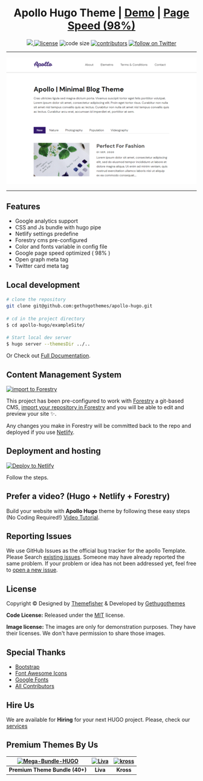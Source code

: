 <h1 align=center>Apollo Hugo Theme | <a target="_blank" href="https://demo.gethugothemes.com/apollo" rel="nofollow">Demo</a> | <a  target="_blank" href="https://lighthouse-dot-webdotdevsite.appspot.com//lh/html?url=https%3A%2F%2Fdemo.gethugothemes.com%2Fapollo%2F">Page Speed (98%)</a></h1>

<p align=center>
  <a href="https://github.com/gohugoio/hugo/releases/tag/v0.58.0" alt="Contributors">
    <img src="https://img.shields.io/static/v1?label=min-HUGO-version&message=0.58.0&color=f00&logo=hugo" />
  </a>

  <a href="https://github.com/gethugothemes/apollo-hugo/blob/master/LICENSE">
    <img src="https://img.shields.io/github/license/gethugothemes/apollo-hugo" alt="license"></a>

  <img src="https://img.shields.io/github/languages/code-size/gethugothemes/apollo-hugo" alt="code size">

  <a href="https://github.com/gethugothemes/apollo-hugo/graphs/contributors">
    <img src="https://img.shields.io/github/contributors/gethugothemes/apollo-hugo" alt="contributors"></a>

  <a href="https://twitter.com/intent/follow?screen_name=gethugothemes">
    <img src="https://img.shields.io/twitter/follow/gethugothemes?style=social&logo=twitter"
      alt="follow on Twitter"></a>
</p>

---

<p align="center">

 ![apollo](images/screenshot.png)
</p>

---
## Features
- Google analytics  support
- CSS and Js bundle with hugo pipe
- Netlify settings predefine
- Forestry cms pre-configured
- Color and fonts variable in config file
- Google page speed optimized ( 98% )
- Open graph meta tag
- Twitter card meta tag


## Local development

```bash
# clone the repository
git clone git@github.com:gethugothemes/apollo-hugo.git

# cd in the project directory
$ cd apollo-hugo/exampleSite/

# Start local dev server
$ hugo server --themesDir ../..
```
Or Check out [Full Documentation](https://docs.gethugothemes.com/apollo/?ref=github).

## Content Management System

[![import to
Forestry](https://assets.forestry.io/import-to-forestryK.svg)](https://app.forestry.io/quick-start?repo=gethugothemes/apollo-hugo&engine=hugo&version=0.87.0)

This project has been pre-configured to work with [Forestry](https://forestry.io) a git-based CMS, [import your
repository in Forestry](https://app.forestry.io/quick-start?repo=gethugothemes/apollo-hugo&engine=hugo&version=0.87.0) and
you will be able to edit and preview your site ✨.

Any changes you make in Forestry will be committed back to the repo and deployed if you use [Netlify](#netlify).

## Deployment and hosting

[![Deploy to
Netlify](https://www.netlify.com/img/deploy/button.svg)](https://app.netlify.com/start/deploy?repository=https://github.com/gethugothemes/apollo-hugo)

Follow the steps.

## Prefer a video? (Hugo + Netlify + Forestry)
Build your website with **Apollo Hugo** theme by following these easy steps (No Coding Required!)
[Video Tutorial](https://youtu.be/ResipmZmpDU).

<!-- reporting issue -->
## Reporting Issues
We use GitHub Issues as the official bug tracker for the apollo Template. Please Search [existing
issues](https://github.com/gethugothemes/apollo-hugo/issues). Someone may have already reported the same problem.
If your problem or idea has not been addressed yet, feel free to [open a new
issue](https://github.com/gethugothemes/apollo-hugo/issues).

<!-- ## Apollo Hugo theme Powered Websites

View all the websites powered by apollo Hugo theme [here](https://github.com/gethugothemes/apollo-hugo/wiki/All-apollo-hugo-theme-Powered-Websites). Want to submit your own website powered by apollo Hugo theme? You can submit it [here](https://github.com/gethugothemes/apollo-hugo/discussions/3). -->

<!-- licence -->
## License
Copyright &copy; Designed by [Themefisher](https://themefisher.com) & Developed by
[Gethugothemes](https://gethugothemes.com)

**Code License:** Released under the [MIT](https://github.com/gethugothemes/apollo-hugo/blob/master/LICENSE) license.

**Image license:** The images are only for demonstration purposes. They have their licenses. We don't have permission to
share those images.

<!-- resources -->
## Special Thanks
- [Bootstrap](https://getbootstrap.com)
- [Font Awesome Icons](https://fontawesome.com)
- [Google Fonts](http://fonts.google.com/)
- [All Contributors](https://github.com/gethugothemes/apollo-hugo/graphs/contributors)


## Hire Us
We are available for **Hiring** for your next HUGO project. Please, check our
[services](https://cutt.ly/ght-service)

<!-- premium themes -->
## Premium Themes By Us
| [![Mega-Bundle-HUGO](https://demo.gethugothemes.com/thumbnails/bundle.webp)](https://gethugothemes.com/bundle) | [![Liva](https://demo.gethugothemes.com/thumbnails/liva.webp)](https://gethugothemes.com/products/Liva/) | [![kross](https://demo.gethugothemes.com/thumbnails/kross.webp)](https://gethugothemes.com/products/Kross/) |
|:---:|:---:|:---:|
| **Premium Theme Bundle (40+)** | **Liva** | **Kross** |